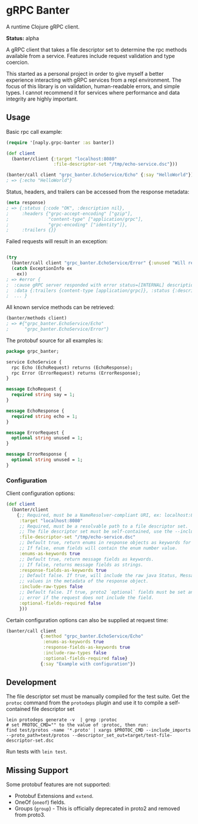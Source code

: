 # gRPC Banter

A runtime Clojure gRPC client.

**Status:** alpha

A gRPC client that takes a file descriptor set to determine the rpc methods available from
a service. Features include request validation and type coercion.

This started as a personal project in order to give myself a better experience interacting with
gRPC services from a repl environment. The focus of this library is on validation, human-readable
errors, and simple types. I cannot recommend it for services where performance and data integrity
are highly important.

## Usage

Basic rpc call example:
```clojure
(require '[naply.grpc-banter :as banter])

(def client
  (banter/client {:target "localhost:8080"
                  :file-descriptor-set "/tmp/echo-service.dsc"}))

(banter/call client "grpc_banter.EchoService/Echo" {:say "HelloWorld"})
; => {:echo "HelloWorld"}
```

Status, headers, and trailers can be accessed from the response metadata:
```clojure
(meta response)
; => {:status {:code "OK", :description nil},
;     :headers {"grpc-accept-encoding" ["gzip"],
;               "content-type" ["application/grpc"],
;               "grpc-encoding" ["identity"]},
;     :trailers {}}
```

Failed requests will result in an exception: 
```clojure

(try
  (banter/call client "grpc_banter.EchoService/Error" {:unused "Will return error"})
  (catch ExceptionInfo ex
    ex))
; => #error {
;  :cause gRPC server responded with error status=[INTERNAL] description=[Error description]
;  :data {:trailers {content-type [application/grpc]}, :status {:description Error description, :code INTERNAL}}
;  ... }
```

All known service methods can be retrieved:
```clojure
(banter/methods client)
; => #{"grpc_banter.EchoService/Echo"
;      "grpc_banter.EchoService/Error"}
```

The protobuf source for all examples is:
```protobuf
package grpc_banter;

service EchoService {
  rpc Echo (EchoRequest) returns (EchoResponse);
  rpc Error (ErrorRequest) returns (ErrorResponse);
}

message EchoRequest {
  required string say = 1;
}

message EchoResponse {
  required string echo = 1;
}

message ErrorRequest {
  optional string unused = 1;
}

message ErrorResponse {
  optional string unused = 1;
}
```

### Configuration

Client configuration options:
```clojure
(def client
  (banter/client
    {;; Required, must be a NameResolver-compliant URI, ex: localhost:8080
     :target "localhost:8080"
     ;; Required, must be a resolvable path to a file descriptor set.
     ;; The file descriptor set must be self-contained, use the --include_imports protoc option.
     :file-descriptor-set "/tmp/echo-service.dsc"
     ;; Default true, return enums in response objects as keywords for the enum name.
     ;; If false, enum fields will contain the enum number value.  
     :enums-as-keywords true
     ;; Default true, return message fields as keywords.
     ;; If false, returns message fields as strings.
     :response-fields-as-keywords true
     ;; Default false. If true, will include the raw java Status, Message, Headers and Trailers
     ;; values in the metadata of the response object.
     :include-raw-types false
     ;; Default false. If true, proto2 `optional` fields must be set and will throw a validation
     ;; error if the request does not include the field.
     :optional-fields-required false
     }))
```
Certain configuration options can also be supplied at request time:
```clojure
(banter/call client
             {:method "grpc_banter.EchoService/Echo"
              :enums-as-keywords true
              :response-fields-as-keywords true
              :include-raw-types false
              :optional-fields-required false}
             {:say "Example with configuration"})
```

## Development

The file descriptor set must be manually compiled for the test suite. Get the `protoc` command from the `protodeps`
plugin and use it to compile a self-contained file descriptor set

```
lein protodeps generate -v  | grep :protoc
# set PROTOC_CMD="" to the value of :protoc, then run:
find test/protos -name '*.proto' | xargs $PROTOC_CMD --include_imports --proto_path=test/protos --descriptor_set_out=target/test-file-descriptor-set.dsc
```

Run tests with `lein test`.

## Missing Support

Some protobuf features are not supported:
* Protobuf Extensions and `extend`.
* OneOf (`oneof`) fields.
* Groups (`group`) - This is officially deprecated in proto2 and removed from proto3.
